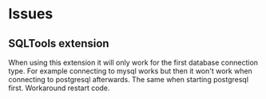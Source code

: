 # Issues

## SQLTools extension

When using this extension it will only work for the first database connection type. For example connecting to mysql works but then it won't work when connecting to postgresql afterwards. The same when starting postgresql first. Workaround restart code.

